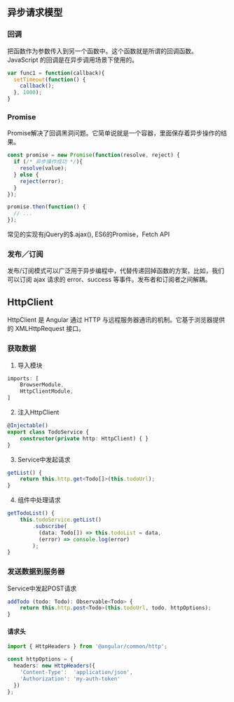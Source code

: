 ## 异步请求模型
### 回调

把函数作为参数传入到另一个函数中。这个函数就是所谓的回调函数。JavaScript 的回调是在异步调用场景下使用的。

```javascript
var func1 = function(callback){
  setTimeout(function() {
    callback();
  }, 1000);
}
```
### Promise

Promise解决了回调黑洞问题。它简单说就是一个容器，里面保存着异步操作的结果。  

```javascript
const promise = new Promise(function(resolve, reject) {
  if (/* 异步操作成功 */){
    resolve(value);
  } else {
    reject(error);
  }
});

promise.then(function() {
  // ... 
});
```
常见的实现有jQuery的$.ajax(), ES6的Promise，Fetch API

### 发布／订阅
发布/订阅模式可以广泛用于异步编程中，代替传递回掉函数的方案，比如，我们可以订阅 ajax 请求的 error、success 等事件。发布者和订阅者之间解耦。

## HttpClient
HttpClient 是 Angular 通过 HTTP 与远程服务器通讯的机制。它基于浏览器提供的 XMLHttpRequest 接口。

### 获取数据
1. 导入模块
```typescript
imports: [
    BrowserModule,
    HttpClientModule,
]
```
2. 注入HttpClient
```typescript
@Injectable()
export class TodoService {
    constructor(private http: HttpClient) { }
}
```
3. Service中发起请求
```typescript
getList() {
    return this.http.get<Todo[]>(this.todoUrl);
}
```
4. 组件中处理请求
```typescript
getTodoList() {
    this.todoService.getList()
        .subscribe(
          (data: Todo[]) => this.todoList = data,
          (error) => console.log(error)
        );
}
```

### 发送数据到服务器
Service中发起POST请求
```typescript
addTodo (todo: Todo): Observable<Todo> {
    return this.http.post<Todo>(this.todoUrl, todo, httpOptions);
}
```

#### 请求头
```typescript
import { HttpHeaders } from '@angular/common/http';

const httpOptions = {
  headers: new HttpHeaders({
    'Content-Type':  'application/json',
    'Authorization': 'my-auth-token'
  })
};
```
